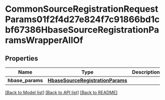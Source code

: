 # CommonSourceRegistrationRequestParams01f2f4d27e824f7c91866bd1cbf67386HbaseSourceRegistrationParamsWrapperAllOf


## Properties
Name | Type | Description | Notes
------------ | ------------- | ------------- | -------------
**hbase_params** | [**HbaseSourceRegistrationParams**](HbaseSourceRegistrationParams.md) |  | [optional] 

[[Back to Model list]](../README.md#documentation-for-models) [[Back to API list]](../README.md#documentation-for-api-endpoints) [[Back to README]](../README.md)


